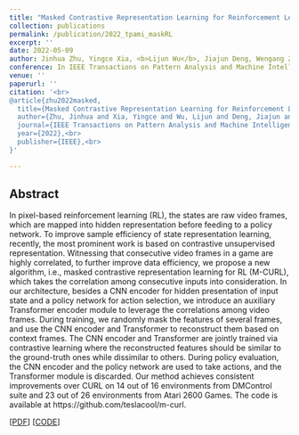 ```yaml
---
title: "Masked Contrastive Representation Learning for Reinforcement Learning"
collection: publications
permalink: /publication/2022_tpami_maskRL
excerpt: ''
date: 2022-05-09
author: Jinhua Zhu, Yingce Xia, <b>Lijun Wu</b>, Jiajun Deng, Wengang Zhou, Tao Qin, Tie-Yan Liu
conference: In IEEE Transactions on Pattern Analysis and Machine Intelligence <b>(IEEE TPAMI, 2022)</b> 
venue: ''
paperurl: ''
citation: '<br>
@article{zhu2022masked,
  title={Masked Contrastive Representation Learning for Reinforcement Learning},<br>
  author={Zhu, Jinhua and Xia, Yingce and Wu, Lijun and Deng, Jiajun and Zhou, Wengang and Qin, Tao and Liu, Tie-Yan},<br>
  journal={IEEE Transactions on Pattern Analysis and Machine Intelligence },<br>
  year={2022},<br>
  publisher={IEEE},<br>
}'

---
```

<h2><strong>Abstract</strong></h2>
In pixel-based reinforcement learning (RL), the states are raw video frames, which are mapped into hidden representation before feeding to a policy network. To improve sample efficiency of state representation learning, recently, the most prominent work is based on contrastive unsupervised representation. Witnessing that consecutive video frames in a game are highly correlated, to further improve data efficiency, we propose a new algorithm, i.e., masked contrastive representation learning for RL (M-CURL), which takes the correlation among consecutive inputs into consideration. In our architecture, besides a CNN encoder for hidden presentation of input state and a policy network for action selection, we introduce an auxiliary Transformer encoder module to leverage the correlations among video frames. During training, we randomly mask the features of several frames, and use the CNN encoder and Transformer to reconstruct them based on context frames. The CNN encoder and Transformer are jointly trained via contrastive learning where the reconstructed features should be similar to the ground-truth ones while dissimilar to others. During policy evaluation, the CNN encoder and the policy network are used to take actions, and the Transformer module is discarded. Our method achieves consistent improvements over CURL on 14 out of 16 environments from DMControl suite and 23 out of 26 environments from Atari 2600 Games. The code is available at https://github.com/teslacool/m-curl.

\[[PDF](https://ieeexplore.ieee.org/document/9779589)\]    \[[CODE](https://github.com/teslacool/m-curl)\]